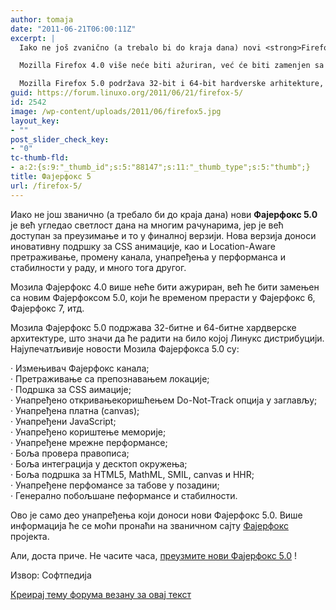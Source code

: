 ```yaml
---
author: tomaja
date: "2011-06-21T06:00:11Z"
excerpt: |
  Iako ne još zvanično (a trebalo bi do kraja dana) novi <strong>Firefox 5.0</strong> je već ugledao svetlost dana na mnogim računarima, jer je već dostupan za preuzimanje i to u finalnoj verziji. Nova verzija donosi inovativnu podršku za CSS animacije, kao i Location-Aware pretraživanje, promenu kanala, unapređenja u performansa i stabilnosti u radu, i mnogo toga drugog.

  Mozilla Firefox 4.0 više neće biti ažuriran, već će biti zamenjen sa novim Firefox-om 5.0, koji će vremenom prerasti u Firefox 6, Firefox 7, itd.

  Mozilla Firefox 5.0 podržava 32-bit i 64-bit hardverske arhitekture, što znači da će raditi na bilo kojoj Linux distribuciji.
guid: https://forum.linuxo.org/2011/06/21/firefox-5/
id: 2542
image: /wp-content/uploads/2011/06/firefox5.jpg
layout_key:
- ""
post_slider_check_key:
- "0"
tc-thumb-fld:
- a:2:{s:9:"_thumb_id";s:5:"88147";s:11:"_thumb_type";s:5:"thumb";}
title: Фајерфокс 5
url: /firefox-5/
---
```

Иако не још званично (а требало би до краја дана) нови **Фајерфокс 5.0** је већ угледао светлост дана на многим рачунарима, јер је већ доступан за преузимање и то у финалној верзији. Нова верзија доноси иновативну подршку за CSS анимације, као и Location-Аwаrе претраживање, промену канала, унапређења у перформанса и стабилности у раду, и много тога другог.

Мозила Фајерфокс 4.0 више неће бити ажуриран, већ ће бити замењен са новим Фајерфоксом 5.0, који ће временом прерасти у Фајерфокс 6, Фајерфокс 7, итд.

Мозила Фајерфокс 5.0 подржава 32-битне и 64-битне хардверске архитектуре, што значи да ће радити на било којој Линукс дистрибуцији. Најупечатљивије новости Мозила Фајерфокса 5.0 су:

· Измењивач Фајерфокс канала;  
· Претраживање са препознавањем локације;  
· Подршка за CSS aимације;  
· Унапређено откривањекоришћењем Do-Not-Track опција у заглављу;  
· Унапређена платна (canvas);  
· Унапређени ЈavaScript;  
· Унапређено кориштење меморије;  
· Унапређене мрежне перформансе;  
· Боља провера правописа;  
· Боља интеграција у десктоп окружења;  
· Боља подршка за HTML5, МathML, SMIL, canvas и HHR;  
· Унапређене перфомансе за табове у позадини;  
· Генерално побољшане пеформансе и стабилности.

Ово је само део унапређења који доноси нови Фајерфокс 5.0. Више информација ће се моћи пронаћи на званичном сајту [Фајерфокс](http://www.firefox.com) пројекта.

Али, доста приче. Не часите часа, [преузмите нови Фајерфокс 5.0](http://linux.softpedia.com/get/Internet/HTTP-WWW-/Mozilla-Firefox-4-20864.shtml) !

Извор: Софтпедија

[Креирај тему форума везану за овај текст](https://linuxo.org/nova-tema-na-forumu/?se_pid=2542)